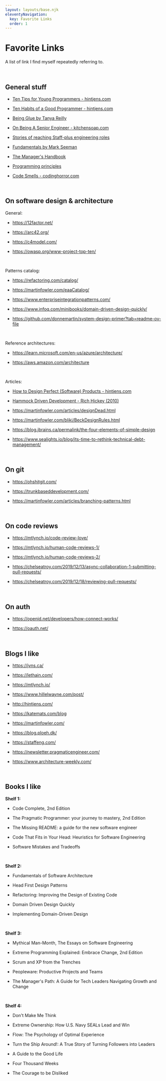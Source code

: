```yaml
---
layout: layouts/base.njk
eleventyNavigation:
  key: Favorite Links
  order: 1
---
```

# Favorite Links

A list of link I find myself repeatedly referring to.

 


## **General stuff**

- [Ten Tips for Young Programmers - hintjens.com](http://hintjens.com/blog:101)

- [Ten Habits of a Good Programmer - hintjens.com](http://hintjens.com/blog:98)

- [Being Glue by Tanya Reilly](https://noidea.dog/glue)

- [On Being A Senior Engineer - kitchensoap.com](https://www.kitchensoap.com/2012/10/25/on-being-a-senior-engineer/)

- [Stories of reaching Staff-plus engineering roles](https://staffeng.com/)

- [Fundamentals by Mark Seeman](https://blog.ploeh.dk/2024/05/20/fundamentals/)

- [The Manager's Handbook](https://themanagershandbook.com/)

- [Programming principles](https://en.wikipedia.org/wiki/Category:Programming_principles)

- [Code Smells - codinghorror.com](https://blog.codinghorror.com/code-smells/)

 


## **On software design & architecture**

General:

- <https://12factor.net/> 

- <https://arc42.org/> 

- <https://c4model.com/> 

- <https://owasp.org/www-project-top-ten/>

 

Patterns catalog:

- <https://refactoring.com/catalog/> 

- <https://martinfowler.com/eaaCatalog/> 

- <https://www.enterpriseintegrationpatterns.com/> 

- <https://www.infoq.com/minibooks/domain-driven-design-quickly/>

- <https://github.com/donnemartin/system-design-primer?tab=readme-ov-file>

 

Reference architectures:

- <https://learn.microsoft.com/en-us/azure/architecture/> 

- <https://aws.amazon.com/architecture>

 

Articles:

- [How to Design Perfect (Software) Products - hintjens.com](http://hintjens.com/blog:19)

- [Hammock Driven Development - Rich Hickey (2010)](https://www.youtube.com/watch?v=f84n5oFoZBc)

- <https://martinfowler.com/articles/designDead.html>

- <https://martinfowler.com/bliki/BeckDesignRules.html>

- <https://blog.jbrains.ca/permalink/the-four-elements-of-simple-design>

- <https://www.sealights.io/blog/its-time-to-rethink-technical-debt-management/>

 


## **On git**

- <https://ohshitgit.com/>

- <https://trunkbaseddevelopment.com/> 

- <https://martinfowler.com/articles/branching-patterns.html>

 


## **On code reviews**

- <https://mtlynch.io/code-review-love/>

- <https://mtlynch.io/human-code-reviews-1/>

- <https://mtlynch.io/human-code-reviews-2/>

- <https://chelseatroy.com/2019/12/13/async-collaboration-1-submitting-pull-requests/>

- <https://chelseatroy.com/2019/12/18/reviewing-pull-requests/>

 


## **On auth**

- <https://openid.net/developers/how-connect-works/> 

- <https://oauth.net/>

 


## **Blogs I like**

- <https://jvns.ca/>

- <https://lethain.com/>

- <https://mtlynch.io/>

- <https://www.hillelwayne.com/post/>

- <http://hintjens.com/>

- <https://katemats.com/blog>

- <https://martinfowler.com/>

- <https://blog.ploeh.dk/>

- <https://staffeng.com/>

- <https://newsletter.pragmaticengineer.com/>

- <https://www.architecture-weekly.com/>

 


## **Books I like**

**Shelf 1:**

- Code Complete, 2nd Edition

- The Pragmatic Programmer: your journey to mastery, 2nd Edition

- The Missing README: a guide for the new software engineer

- Code That Fits in Your Head: Heuristics for Software Engineering

- Software Mistakes and Tradeoffs

 

**Shelf 2:**

- Fundamentals of Software Architecture

- Head First Design Patterns

- Refactoring: Improving the Design of Existing Code

- Domain Driven Design Quickly

- Implementing Domain-Driven Design

 

**Shelf 3:**

- Mythical Man-Month, The Essays on Software Engineering

- Extreme Programming Explained: Embrace Change, 2nd Edition

- Scrum and XP from the Trenches

- Peopleware: Productive Projects and Teams

- The Manager's Path: A Guide for Tech Leaders Navigating Growth and Change

 

**Shelf 4:**

- Don't Make Me Think

- Extreme Ownership: How U.S. Navy SEALs Lead and Win

- Flow: The Psychology of Optimal Experience

- Turn the Ship Around!: A True Story of Turning Followers into Leaders

- A Guide to the Good Life

- Four Thousand Weeks

- The Courage to be Disliked
